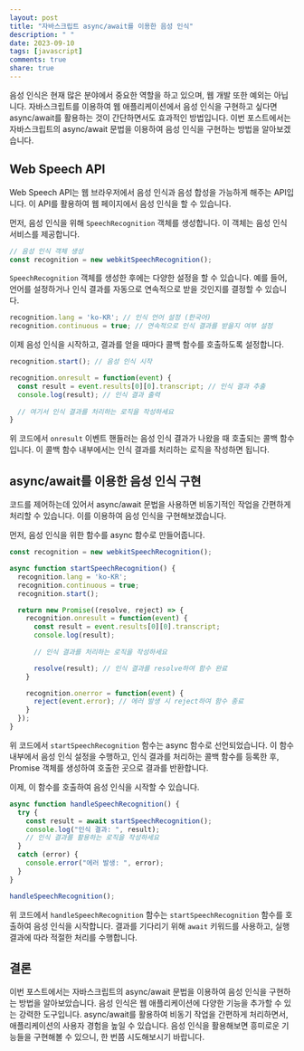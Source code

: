```yaml
---
layout: post
title: "자바스크립트 async/await를 이용한 음성 인식"
description: " "
date: 2023-09-10
tags: [javascript]
comments: true
share: true
---
```


음성 인식은 현재 많은 분야에서 중요한 역할을 하고 있으며, 웹 개발 또한 예외는 아닙니다. 자바스크립트를 이용하여 웹 애플리케이션에서 음성 인식을 구현하고 싶다면 async/await를 활용하는 것이 간단하면서도 효과적인 방법입니다. 이번 포스트에서는 자바스크립트의 async/await 문법을 이용하여 음성 인식을 구현하는 방법을 알아보겠습니다.

## Web Speech API

Web Speech API는 웹 브라우저에서 음성 인식과 음성 합성을 가능하게 해주는 API입니다. 이 API를 활용하여 웹 페이지에서 음성 인식을 할 수 있습니다.

먼저, 음성 인식을 위해 `SpeechRecognition` 객체를 생성합니다. 이 객체는 음성 인식 서비스를 제공합니다.

```javascript
// 음성 인식 객체 생성
const recognition = new webkitSpeechRecognition();
```

`SpeechRecognition` 객체를 생성한 후에는 다양한 설정을 할 수 있습니다. 예를 들어, 언어를 설정하거나 인식 결과를 자동으로 연속적으로 받을 것인지를 결정할 수 있습니다.

```javascript
recognition.lang = 'ko-KR'; // 인식 언어 설정 (한국어)
recognition.continuous = true; // 연속적으로 인식 결과를 받을지 여부 설정
```

이제 음성 인식을 시작하고, 결과를 얻을 때마다 콜백 함수를 호출하도록 설정합니다.

```javascript
recognition.start(); // 음성 인식 시작

recognition.onresult = function(event) {
  const result = event.results[0][0].transcript; // 인식 결과 추출
  console.log(result); // 인식 결과 출력
  
  // 여기서 인식 결과를 처리하는 로직을 작성하세요
}
```

위 코드에서 `onresult` 이벤트 핸들러는 음성 인식 결과가 나왔을 때 호출되는 콜백 함수입니다. 이 콜백 함수 내부에서는 인식 결과를 처리하는 로직을 작성하면 됩니다.

## async/await를 이용한 음성 인식 구현

코드를 제어하는데 있어서 async/await 문법을 사용하면 비동기적인 작업을 간편하게 처리할 수 있습니다. 이를 이용하여 음성 인식을 구현해보겠습니다.

먼저, 음성 인식을 위한 함수를 async 함수로 만들어줍니다.

```javascript
const recognition = new webkitSpeechRecognition();

async function startSpeechRecognition() {
  recognition.lang = 'ko-KR';
  recognition.continuous = true;
  recognition.start();

  return new Promise((resolve, reject) => {
    recognition.onresult = function(event) {
      const result = event.results[0][0].transcript;
      console.log(result);
      
      // 인식 결과를 처리하는 로직을 작성하세요

      resolve(result); // 인식 결과를 resolve하여 함수 완료
    }

    recognition.onerror = function(event) {
      reject(event.error); // 에러 발생 시 reject하여 함수 종료
    }
  });
}
```

위 코드에서 `startSpeechRecognition` 함수는 async 함수로 선언되었습니다. 이 함수 내부에서 음성 인식 설정을 수행하고, 인식 결과를 처리하는 콜백 함수를 등록한 후, Promise 객체를 생성하여 호출한 곳으로 결과를 반환합니다.

이제, 이 함수를 호출하여 음성 인식을 시작할 수 있습니다.

```javascript
async function handleSpeechRecognition() {
  try {
    const result = await startSpeechRecognition();
    console.log("인식 결과: ", result);
    // 인식 결과를 활용하는 로직을 작성하세요
  } 
  catch (error) {
    console.error("에러 발생: ", error);
  }
}

handleSpeechRecognition();
```

위 코드에서 `handleSpeechRecognition` 함수는 `startSpeechRecognition` 함수를 호출하여 음성 인식을 시작합니다. 결과를 기다리기 위해 `await` 키워드를 사용하고, 실행 결과에 따라 적절한 처리를 수행합니다.

## 결론

이번 포스트에서는 자바스크립트의 async/await 문법을 이용하여 음성 인식을 구현하는 방법을 알아보았습니다. 음성 인식은 웹 애플리케이션에 다양한 기능을 추가할 수 있는 강력한 도구입니다. async/await를 활용하여 비동기 작업을 간편하게 처리하면서, 애플리케이션의 사용자 경험을 높일 수 있습니다. 음성 인식을 활용해보면 흥미로운 기능들을 구현해볼 수 있으니, 한 번쯤 시도해보시기 바랍니다.